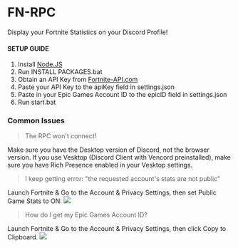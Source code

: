 # FN-RPC
Display your Fortnite Statistics on your Discord Profile!

#### SETUP GUIDE

1. Install [Node.JS](https://nodejs.org/en)
2. Run INSTALL PACKAGES.bat
3. Obtain an API Key from [Fortnite-API.com](https://dash.fortnite-api.com/account)
4. Paste your API Key to the apiKey field in settings.json
5. Paste in your Epic Games Account ID to the epicID field in settings.json
6. Run start.bat

### Common Issues
> The RPC won't connect!

Make sure you have the Desktop version of Discord, not the browser version. If you use Vesktop (Discord Client with Vencord preinstalled), make sure you have Rich Presence enabled in your Vesktop settings.

> I keep getting error: "the requested account's stats are not public"

Launch Fortnite & Go to the Account & Privacy Settings, then set Public Game Stats to ON:
<img src="https://vee.hates.college/6gDvqbwlE"/>

> How do I get my Epic Games Account ID?

Launch Fortnite & Go to the Account & Privacy Settings, then click Copy to Clipboard.
<img src="https://vee.hates.college/6gDxp3yzM"/>